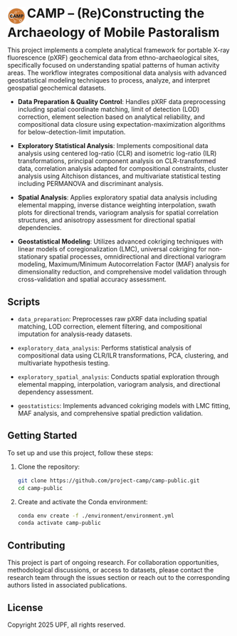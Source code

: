 <img src="assets/camp-logo.png" alt="CAMP Logo" width="40" style="vertical-align: middle;"> <span style="font-size: 2em; font-weight: bold;">CAMP – (Re)Constructing the Archaeology of Mobile Pastoralism</span>

This project implements a complete analytical framework for portable X-ray fluorescence (pXRF) geochemical data from ethno-archaeological sites, specifically focused on understanding spatial patterns of human activity areas. The workflow integrates compositional data analysis with advanced geostatistical modeling techniques to process, analyze, and interpret geospatial geochemical datasets.

- **Data Preparation & Quality Control**: Handles pXRF data preprocessing including spatial coordinate matching, limit of detection (LOD) correction, element selection based on analytical reliability, and compositional data closure using expectation-maximization algorithms for below-detection-limit imputation.

- **Exploratory Statistical Analysis**: Implements compositional data analysis using centered log-ratio (CLR) and isometric log-ratio (ILR) transformations, principal component analysis on CLR-transformed data, correlation analysis adapted for compositional constraints, cluster analysis using Aitchison distances, and multivariate statistical testing including PERMANOVA and discriminant analysis.

- **Spatial Analysis**: Applies exploratory spatial data analysis including elemental mapping, inverse distance weighting interpolation, swath plots for directional trends, variogram analysis for spatial correlation structures, and anisotropy assessment for directional spatial dependencies.

- **Geostatistical Modeling**: Utilizes advanced cokriging techniques with linear models of coregionalization (LMC), universal cokriging for non-stationary spatial processes, omnidirectional and directional variogram modeling, Maximum/Minimum Autocorrelation Factor (MAF) analysis for dimensionality reduction, and comprehensive model validation through cross-validation and spatial accuracy assessment.

## Scripts

- `data_preparation`: Preprocesses raw pXRF data including spatial matching, LOD correction, element filtering, and compositional imputation for analysis‑ready datasets.  

- `exploratory_data_analysis`: Performs statistical analysis of compositional data using CLR/ILR transformations, PCA, clustering, and multivariate hypothesis testing.  

- `exploratory_spatial_analysis`: Conducts spatial exploration through elemental mapping, interpolation, variogram analysis, and directional dependency assessment.  

- `geostatistics`: Implements advanced cokriging models with LMC fitting, MAF analysis, and comprehensive spatial prediction validation.

## Getting Started

To set up and use this project, follow these steps:

1. Clone the repository:

   ```bash
   git clone https://github.com/project-camp/camp-public.git
   cd camp-public
   ```
2. Create and activate the Conda environment:

   ```bash
   conda env create -f ./environment/environment.yml
   conda activate camp-public
   ```

## Contributing

This project is part of ongoing research. For collaboration opportunities, methodological discussions, or access to datasets, please contact the research team through the issues section or reach out to the corresponding authors listed in associated publications.

## License

Copyright 2025 UPF, all rights reserved.

